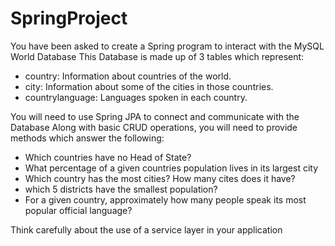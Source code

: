 # SpringProject
You have been asked to create a Spring program to interact with the MySQL World Database
This Database is made up of 3 tables which represent:

- country: Information about countries of the world.
- city: Information about some of the cities in those countries.
- countrylanguage: Languages spoken in each country.

You will need to use Spring JPA to connect and communicate with the Database
Along with basic CRUD operations, you will need to provide methods which answer the following:

- Which countries have no Head of State?
- What percentage of a given countries population lives in its largest city
- Which country has the most cities? How many cites does it have?
- which 5 districts have the smallest population?
- For a given country, approximately how many people speak its most popular official language?

Think carefully about the use of a service layer in your application
